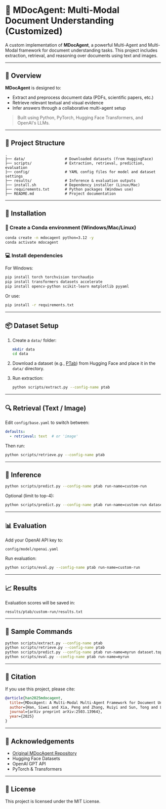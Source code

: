 # 🧠 MDocAgent: Multi-Modal Document Understanding (Customized)

A custom implementation of **MDocAgent**, a powerful Multi-Agent and Multi-Modal framework for document understanding tasks. This project includes extraction, retrieval, and reasoning over documents using text and images.

---

## 📌 Overview

**MDocAgent** is designed to:
- Extract and preprocess document data (PDFs, scientific papers, etc.)
- Retrieve relevant textual and visual evidence
- Infer answers through a collaborative multi-agent setup

> Built using Python, PyTorch, Hugging Face Transformers, and OpenAI's LLMs.

---

## 📁 Project Structure

```
.
├── data/                  # Downloaded datasets (from HuggingFace)
├── scripts/               # Extraction, retrieval, prediction, evaluation
├── config/                # YAML config files for model and dataset settings
├── results/               # Inference & evaluation outputs
├── install.sh             # Dependency installer (Linux/Mac)
├── requirements.txt       # Python packages (Windows use)
├── README.md              # Project documentation
```

---

## 🚀 Installation

### 🧱 Create a Conda environment (Windows/Mac/Linux)

```bash
conda create -n mdocagent python=3.12 -y
conda activate mdocagent
```

### 💻 Install dependencies

For Windows:

```bash
pip install torch torchvision torchaudio
pip install transformers datasets accelerate
pip install opencv-python scikit-learn matplotlib pyyaml
```

Or use:
```bash
pip install -r requirements.txt
```

---

## 📦 Dataset Setup

1. Create a `data/` folder:
   ```bash
   mkdir data
   cd data
   ```

2. Download a dataset (e.g., [PTab](https://huggingface.co/datasets/aiming/PTab)) from Hugging Face and place it in the `data/` directory.

3. Run extraction:
   ```bash
   python scripts/extract.py --config-name ptab
   ```

---

## 🔍 Retrieval (Text / Image)

Edit `config/base.yaml` to switch between:

```yaml
defaults:
  - retrieval: text  # or 'image'
```

Then run:

```bash
python scripts/retrieve.py --config-name ptab
```

---

## 🧠 Inference

```bash
python scripts/predict.py --config-name ptab run-name=custom-run
```

Optional (limit to top-4):
```bash
python scripts/predict.py --config-name ptab run-name=custom-run dataset.top_k=4
```

---

## 📊 Evaluation

Add your OpenAI API key to:
```
config/model/openai.yaml
```

Run evaluation:

```bash
python scripts/eval.py --config-name ptab run-name=custom-run
```

---

## 📈 Results

Evaluation scores will be saved in:
```
results/ptab/custom-run/results.txt
```

---

## 🧪 Sample Commands

```bash
python scripts/extract.py --config-name ptab
python scripts/retrieve.py --config-name ptab
python scripts/predict.py --config-name ptab run-name=myrun dataset.top_k=4
python scripts/eval.py --config-name ptab run-name=myrun
```

---

## 📜 Citation

If you use this project, please cite:

```bibtex
@article{han2025mdocagent,
  title={MDocAgent: A Multi-Modal Multi-Agent Framework for Document Understanding},
  author={Han, Siwei and Xia, Peng and Zhang, Ruiyi and Sun, Tong and Li, Yun and Zhu, Hongtu and Yao, Huaxiu},
  journal={arXiv preprint arXiv:2503.13964},
  year={2025}
}
```

---

## 📌 Acknowledgements

- [Original MDocAgent Repository](https://github.com/aiming-lab/MDocAgent)
- Hugging Face Datasets
- OpenAI GPT API
- PyTorch & Transformers

---

## 📄 License

This project is licensed under the MIT License.
